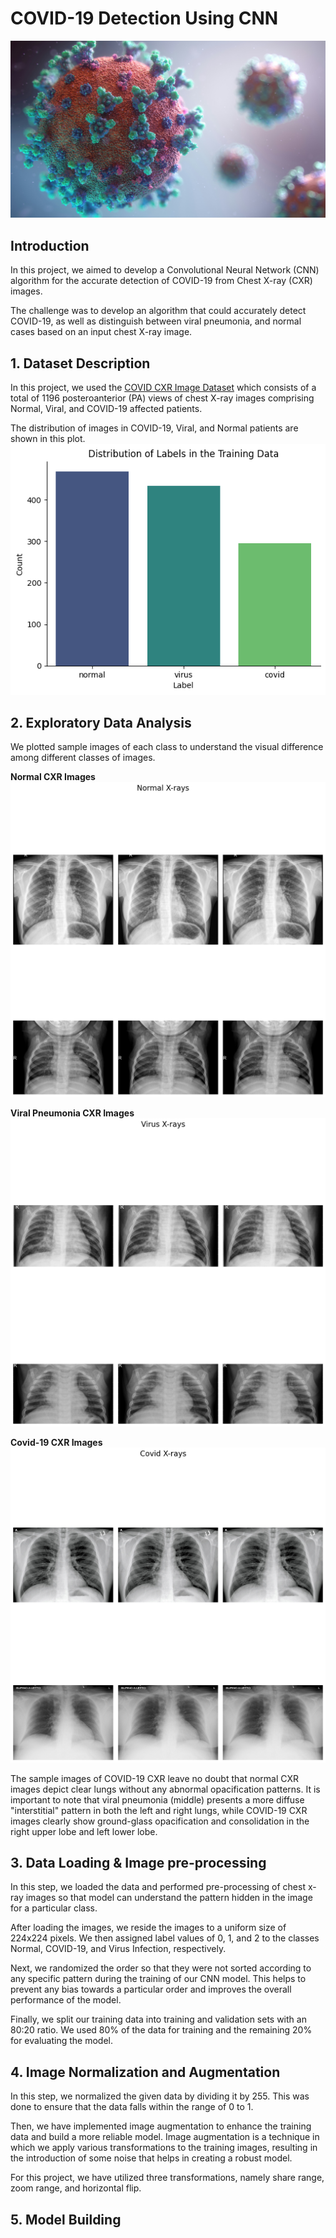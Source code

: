 # COVID-19 Detection Using CNN

![](https://github.com/SawsanYusuf/COVID-19-Detection-using-CNN/blob/main/Images/cover.jpg)

## Introduction
In this project, we aimed to develop a Convolutional Neural Network (CNN) algorithm for the accurate detection of COVID-19 from Chest X-ray (CXR) images.

The challenge was to develop an algorithm that could accurately detect COVID-19, as well as distinguish between viral pneumonia, and normal cases based on an input chest X-ray image.

## 1. Dataset Description

In this project, we used the [COVID CXR Image Dataset](https://www.kaggle.com/competitions/copy-of-shai-level-2-training/data) which consists of a total of 1196 posteroanterior (PA) views of chest X-ray images comprising Normal, Viral, and COVID-19 affected patients.

The distribution of images in COVID-19, Viral, and Normal patients are shown in this plot.
![](https://github.com/SawsanYusuf/COVID-19-Detection-using-CNN/blob/main/Images/Distribution.png)

## 2. Exploratory Data Analysis
We plotted sample images of each class to understand the visual difference among different classes of images.

**Normal CXR Images**
![](https://github.com/SawsanYusuf/COVID-19-Detection-using-CNN/blob/main/Images/Normal.png)

**Viral Pneumonia CXR Images**
![](https://github.com/SawsanYusuf/COVID-19-Detection-using-CNN/blob/main/Images/Virus.png)

**Covid-19 CXR Images**
![](https://github.com/SawsanYusuf/COVID-19-Detection-using-CNN/blob/main/Images/COVID.png)

The sample images of COVID-19 CXR leave no doubt that normal CXR images depict clear lungs without any abnormal opacification patterns. It is important to note that viral pneumonia (middle) presents a more diffuse "interstitial"
pattern in both the left and right lungs, while COVID-19 CXR images clearly show ground-glass opacification and consolidation in the right upper lobe and left lower lobe.


## 3. Data Loading & Image pre-processing

In this step, we loaded the data and performed pre-processing of chest x-ray images so that model can understand the pattern hidden in the image for a particular class.

After loading the images, we reside the images to a uniform size of 224x224 pixels. We then assigned label values
of 0, 1, and 2 to the classes Normal, COVID-19, and Virus Infection, respectively. 

Next, we randomized the order so that they were not sorted according to any
specific pattern during the training of
our CNN model. This helps to prevent
any bias towards a particular order and
improves the overall performance of
the model.

Finally, we split our training data into training and validation sets with an 80:20 ratio. We used 80% of the data for training and the remaining 20% for evaluating the model.

## 4. Image Normalization and Augmentation

In this step, we normalized the given data by dividing it by 255. This was done to ensure that the data falls within the range of 0 to 1.

Then, we have implemented image augmentation to enhance the training data and build a more reliable model. Image augmentation is a technique in which we apply various transformations
to the training images, resulting in the
introduction of some noise that helps in
creating a robust model. 

For this project, we have utilized three transformations, namely share range, zoom range, and horizontal flip. 

## 5. Model Building 






